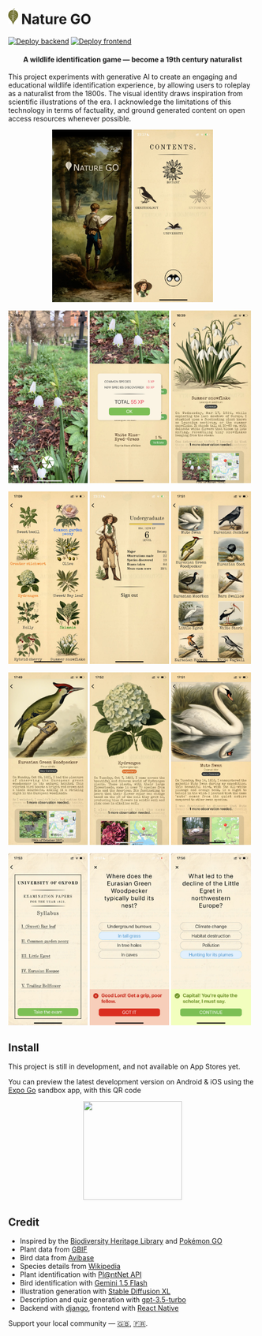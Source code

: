 # <img src="resources/logo/logo.png" height=32> Nature GO

[![Deploy backend](https://github.com/eleurent/nature-go/actions/workflows/deploy-backend.yml/badge.svg)](https://github.com/eleurent/nature-go/actions/workflows/deploy-backend.yml)
[![Deploy frontend](https://github.com/eleurent/nature-go/actions/workflows/deploy-frontend.yml/badge.svg)](https://github.com/eleurent/nature-go/actions/workflows/deploy-frontend.yml)

<h4 align="center">A wildlife identification game — become a 19th century naturalist</h4>

This project experiments with generative AI to create an engaging and educational wildlife identification experience, by allowing users to roleplay as a naturalist from the 1800s. The visual identity draws inspiration from scientific illustrations of the era. I acknowledge the limitations of this technology in terms of factuality, and ground generated content on open access resources whenever possible.

<p align="center">
<img src="resources/screens/thumbnails/splash.jpg" width="32%"> <img src="resources/screens/thumbnails/home.jpg" width="32%"> 
</p>

<img src="resources/screens/thumbnails/camera.jpg" width="32%"> <img src="resources/screens/thumbnails/camera_5.jpg" width="32%"> <img src="resources/screens/thumbnails/camera_6.jpg" width="32%">

<img src="resources/screens/thumbnails/species_list_1.jpg" width="32%"> <img src="resources/screens/thumbnails/profile.jpg" width="32%"> <img src="resources/screens/thumbnails/species_list_2.jpg" width="32%">

<img src="resources/screens/thumbnails/species_1.jpg" width="32%"> <img src="resources/screens/thumbnails/species_2.jpg" width="32%"> <img src="resources/screens/thumbnails/species_3.jpg" width="32%">

<img src="resources/screens/thumbnails/quiz_1.jpg" width="32%"> <img src="resources/screens/thumbnails/quiz_2.jpg" width="32%"> <img src="resources/screens/thumbnails/quiz_3.jpg" width="32%">

## Install

This project is still in development, and not available on App Stores yet.

You can preview the latest development version on Android & iOS using the [Expo Go](https://expo.dev/go) sandbox app, with this QR code

<p align="center">
<a href="https://expo.dev/@eleurent/nature-go?serviceType=eas&distribution=expo-go&scheme=exp%2Bnature-go&channel=main">
  <img src="https://qr.expo.dev/eas-update?projectId=1b735d98-b598-406c-9235-ab43e10a0755&runtimeVersion=exposdk%3A50.0.0&channel=main" width="200" height="200">
</a>
</p>

## Credit

- Inspired by the [Biodiversity Heritage Library](https://www.flickr.com/photos/61021753@N02/) and [Pokémon GO](https://pokemongolive.com/)
- Plant data from [GBIF](https://www.gbif.org/)
- Bird data from [Avibase](https://avibase.bsc-eoc.org/avibase.jsp)
- Species details from [Wikipedia](https://en.wikipedia.org)
- Plant identification with [Pl@ntNet API](https://my.plantnet.org/)
- Bird identification with [Gemini 1.5 Flash](https://deepmind.google/technologies/gemini/)
- Illustration generation with [Stable Diffusion XL](https://stability.ai/stable-image)
- Description and quiz generation with [gpt-3.5-turbo](https://platform.openai.com)
- Backend with [django](https://www.djangoproject.com/), frontend with [React Native](https://reactnative.dev/)

Support your local community — [:uk:](https://www.rspb.org.uk), [:fr:](https://www.lpo.fr/).
